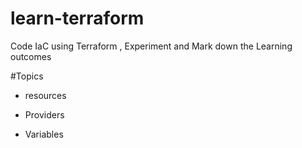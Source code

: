 # learn-terraform
Code IaC using Terraform , Experiment and Mark down the Learning outcomes


#Topics

- resources

- Providers

- Variables





